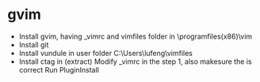 # gvim
* Install gvim, having _vimrc and vimfiles folder in \programfiles(x86)\vim
* Install git
* Install vundule in user folder C:\Users\lufeng\vimfiles
* Install ctag in <myPathABC> (extract)
Modify _vimrc in the step 1, also makesure the <myPathABC> is correct
Run PluginInstall 
